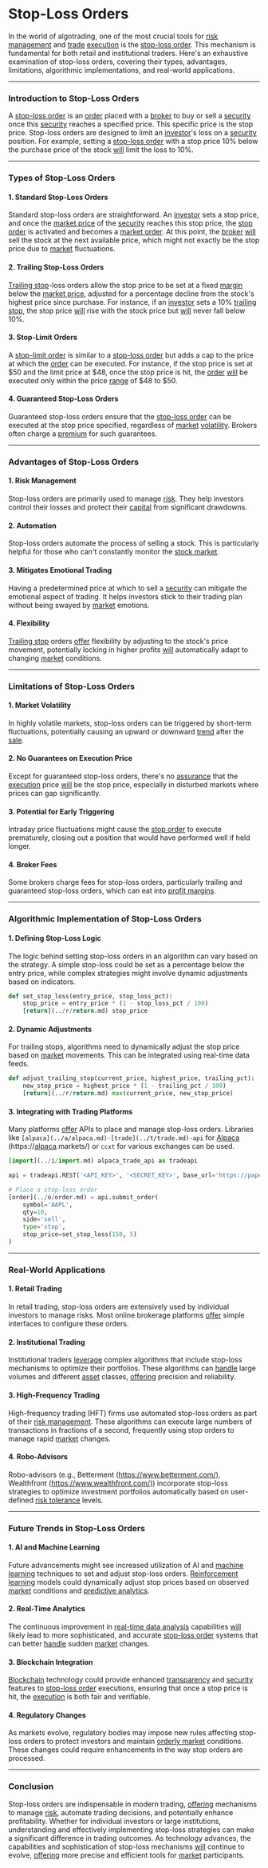 # Stop-Loss Orders

In the world of algotrading, one of the most crucial tools for [risk management](../r/risk_management.md) and [trade](../t/trade.md) [execution](../e/execution.md) is the [stop-loss order](../s/stop-loss_order.md). This mechanism is fundamental for both retail and institutional traders. Here's an exhaustive examination of stop-loss orders, covering their types, advantages, limitations, algorithmic implementations, and real-world applications.

---

### Introduction to Stop-Loss Orders

A [stop-loss order](../s/stop-loss_order.md) is an [order](../o/order.md) placed with a [broker](../b/broker.md) to buy or sell a [security](../s/security.md) once this [security](../s/security.md) reaches a specified price. This specific price is the stop price. Stop-loss orders are designed to limit an [investor](../i/investor.md)'s loss on a [security](../s/security.md) position. For example, setting a [stop-loss order](../s/stop-loss_order.md) with a stop price 10% below the purchase price of the stock [will](../w/will.md) limit the loss to 10%.

---

### Types of Stop-Loss Orders

#### 1. **Standard Stop-Loss Orders**

Standard stop-loss orders are straightforward. An [investor](../i/investor.md) sets a stop price, and once the [market price](../m/market_price.md) of the [security](../s/security.md) reaches this stop price, the [stop order](../s/stop_order.md) is activated and becomes a [market order](../m/market_order.md). At this point, the [broker](../b/broker.md) [will](../w/will.md) sell the stock at the next available price, which might not exactly be the stop price due to [market](../m/market.md) fluctuations.

#### 2. **Trailing Stop-Loss Orders**

[Trailing stop](../t/trailing_stop.md)-loss orders allow the stop price to be set at a fixed [margin](../m/margin.md) below the [market price](../m/market_price.md), adjusted for a percentage decline from the stock's highest price since purchase. For instance, if an [investor](../i/investor.md) sets a 10% [trailing stop](../t/trailing_stop.md), the stop price [will](../w/will.md) rise with the stock price but [will](../w/will.md) never fall below 10%.

#### 3. **Stop-Limit Orders**

A [stop-limit order](../s/stop-limit_order.md) is similar to a [stop-loss order](../s/stop-loss_order.md) but adds a cap to the price at which the [order](../o/order.md) can be executed. For instance, if the stop price is set at $50 and the limit price at $48, once the stop price is hit, the [order](../o/order.md) [will](../w/will.md) be executed only within the price [range](../r/range.md) of $48 to $50.

#### 4. **Guaranteed Stop-Loss Orders**

Guaranteed stop-loss orders ensure that the [stop-loss order](../s/stop-loss_order.md) can be executed at the stop price specified, regardless of [market](../m/market.md) [volatility](../v/volatility.md). Brokers often charge a [premium](../p/premium.md) for such guarantees.

---

### Advantages of Stop-Loss Orders

#### 1. **Risk Management**

Stop-loss orders are primarily used to manage [risk](../r/risk.md). They help investors control their losses and protect their [capital](../c/capital.md) from significant drawdowns.

#### 2. **Automation**

Stop-loss orders automate the process of selling a stock. This is particularly helpful for those who can't constantly monitor the [stock market](../s/stock_market.md).

#### 3. **Mitigates Emotional Trading**

Having a predetermined price at which to sell a [security](../s/security.md) can mitigate the emotional aspect of trading. It helps investors stick to their trading plan without being swayed by [market](../m/market.md) emotions.

#### 4. **Flexibility**

[Trailing stop](../t/trailing_stop.md) orders [offer](../o/offer.md) flexibility by adjusting to the stock's price movement, potentially locking in higher profits [will](../w/will.md) automatically adapt to changing [market](../m/market.md) conditions.

---

### Limitations of Stop-Loss Orders

#### 1. **Market Volatility**

In highly volatile markets, stop-loss orders can be triggered by short-term fluctuations, potentially causing an upward or downward [trend](../t/trend.md) after the [sale](../s/sale.md).

#### 2. **No Guarantees on Execution Price**

Except for guaranteed stop-loss orders, there's no [assurance](../a/assurance.md) that the [execution](../e/execution.md) price [will](../w/will.md) be the stop price, especially in disturbed markets where prices can gap significantly.

#### 3. **Potential for Early Triggering**

Intraday price fluctuations might cause the [stop order](../s/stop_order.md) to execute prematurely, closing out a position that would have performed well if held longer.

#### 4. **Broker Fees**

Some brokers charge fees for stop-loss orders, particularly trailing and guaranteed stop-loss orders, which can eat into [profit margins](../p/profit_margins_in_trading.md).

---

### Algorithmic Implementation of Stop-Loss Orders

#### 1. **Defining Stop-Loss Logic**

The logic behind setting stop-loss orders in an algorithm can vary based on the strategy. A simple stop-loss could be set as a percentage below the entry price, while complex strategies might involve dynamic adjustments based on indicators.

```python
def set_stop_loss(entry_price, stop_loss_pct):
    stop_price = entry_price * (1 - stop_loss_pct / 100)
    [return](../r/return.md) stop_price
```

#### 2. **Dynamic Adjustments**

For trailing stops, algorithms need to dynamically adjust the stop price based on [market](../m/market.md) movements. This can be integrated using real-time data feeds.

```python
def adjust_trailing_stop(current_price, highest_price, trailing_pct):
    new_stop_price = highest_price * (1 - trailing_pct / 100)
    [return](../r/return.md) max(current_price, new_stop_price)
```

#### 3. **Integrating with Trading Platforms**

Many platforms [offer](../o/offer.md) APIs to place and manage stop-loss orders. Libraries like `[alpaca](../a/alpaca.md)-[trade](../t/trade.md)-api` for [Alpaca](../a/alpaca.md) (https://[alpaca](../a/alpaca.md).markets/) or `ccxt` for various exchanges can be used.

```python
[import](../i/import.md) alpaca_trade_api as tradeapi

api = tradeapi.REST('<API_KEY>', '<SECRET_KEY>', base_url='https://paper-api.[alpaca](../a/alpaca.md).markets')

# Place a stop-loss order
[order](../o/order.md) = api.submit_order(
    symbol='AAPL',
    qty=10,
    side='sell',
    type='stop',
    stop_price=set_stop_loss(150, 5)
)
```

---

### Real-World Applications

#### 1. **Retail Trading**

In retail trading, stop-loss orders are extensively used by individual investors to manage risks. Most online brokerage platforms [offer](../o/offer.md) simple interfaces to configure these orders.

#### 2. **Institutional Trading**

Institutional traders [leverage](../l/leverage.md) complex algorithms that include stop-loss mechanisms to optimize their portfolios. These algorithms can [handle](../h/handle.md) large volumes and different [asset](../a/asset.md) classes, [offering](../o/offering.md) precision and reliability.

#### 3. **High-Frequency Trading**

High-frequency trading (HFT) firms use automated stop-loss orders as part of their [risk management](../r/risk_management.md). These algorithms can execute large numbers of transactions in fractions of a second, frequently using stop orders to manage rapid [market](../m/market.md) changes.

#### 4. **Robo-Advisors**

Robo-advisors (e.g., Betterment (https://www.betterment.com/), Wealthfront (https://www.wealthfront.com/)) incorporate stop-loss strategies to optimize investment portfolios automatically based on user-defined [risk tolerance](../r/risk_tolerance.md) levels.

---

### Future Trends in Stop-Loss Orders

#### 1. **AI and Machine Learning**

Future advancements might see increased utilization of AI and [machine learning](../m/machine_learning.md) techniques to set and adjust stop-loss orders. [Reinforcement learning](../r/reinforcement_learning.md) models could dynamically adjust stop prices based on observed [market](../m/market.md) conditions and [predictive analytics](../p/predictive_analytics.md).

#### 2. **Real-Time Analytics**

The continuous improvement in [real-time data analysis](../r/real-time_data_analysis.md) capabilities [will](../w/will.md) likely lead to more sophisticated, and accurate [stop-loss order](../s/stop-loss_order.md) systems that can better [handle](../h/handle.md) sudden [market](../m/market.md) changes.

#### 3. **Blockchain Integration**

[Blockchain](../b/blockchain_in_trading.md) technology could provide enhanced [transparency](../t/transparency.md) and [security](../s/security.md) features to [stop-loss order](../s/stop-loss_order.md) executions, ensuring that once a stop price is hit, the [execution](../e/execution.md) is both fair and verifiable.

#### 4. **Regulatory Changes**

As markets evolve, regulatory bodies may impose new rules affecting stop-loss orders to protect investors and maintain [orderly market](../o/orderly_market.md) conditions. These changes could require enhancements in the way stop orders are processed.

---

### Conclusion

Stop-loss orders are indispensable in modern trading, [offering](../o/offering.md) mechanisms to manage [risk](../r/risk.md), automate trading decisions, and potentially enhance profitability. Whether for individual investors or large institutions, understanding and effectively implementing stop-loss strategies can make a significant difference in trading outcomes. As technology advances, the capabilities and sophistication of stop-loss mechanisms [will](../w/will.md) continue to evolve, [offering](../o/offering.md) more precise and efficient tools for [market](../m/market.md) participants.
